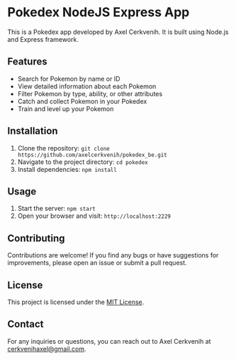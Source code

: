# Pokedex NodeJS Express App

This is a Pokedex app developed by Axel Cerkvenih. It is built using Node.js and Express framework.

## Features

- Search for Pokemon by name or ID
- View detailed information about each Pokemon
- Filter Pokemon by type, ability, or other attributes
- Catch and collect Pokemon in your Pokedex
- Train and level up your Pokemon

## Installation

1. Clone the repository: `git clone https://github.com/axelcerkvenih/pokedex_be.git`
2. Navigate to the project directory: `cd pokedex`
3. Install dependencies: `npm install`

## Usage

1. Start the server: `npm start`
2. Open your browser and visit: `http://localhost:2229`

## Contributing

Contributions are welcome! If you find any bugs or have suggestions for improvements, please open an issue or submit a pull request.

## License

This project is licensed under the [MIT License](LICENSE).

## Contact

For any inquiries or questions, you can reach out to Axel Cerkvenih at [cerkvenihaxel@gmail.com](mailto:cerkvenihaxel@gmail.com).
